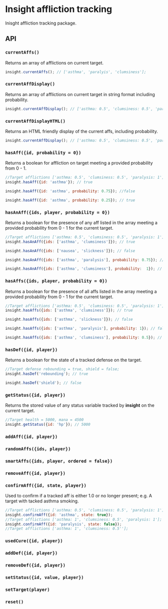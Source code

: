 # **Insight** affliction tracking

Inisght affliction tracking package.

## API

### `currentAffs()`

Returns an array of afflictions on current target.

```js
insight.currentAffs(); // ['asthma', 'paralyis', 'clumsiness'];

```
### `currentAffDisplay()`
Returns an array of afflictions on current target in string format including probability.

```js
insight.currentAffDisplay(); // ['asthma: 0.5', 'clumsiness: 0.5', 'paralysis: 1'];

```
### `currentAffDisplayHTML()`
Returns an HTML friendly display of the current affs, including probability.

```js
insight.currentAffDisplay(); // ['asthma: 0.5', 'clumsiness: 0.5', 'paralysis: 1'];

```
### `hasAff({id, probability = 0})`
Returns a boolean for affliction on target meeting a provided probability from 0 - 1.

```js
//Target afflictions ['asthma: 0.5', 'clumsiness: 0.5', 'paralysis: 1'];
insight.hasAff({id: 'asthma'}); // true

insight.hasAff({id: 'asthma', probability: 0.75}); //false

insight.hasAff({id: 'asthma', probability: 0.25}); // true
```
### `hasAnAff({ids, player, probability = 0})`
Returns a boolean for the presence of any aff listed in the array meeting a provided probability from 0 - 1 for the current target.
```js
//Target afflictions ['asthma: 0.5', 'clumsiness: 0.5', 'paralysis: 1'];
insight.hasAnAff({ids: ['asthma', 'clumsiness']}); // true

insight.hasAnAff({ids: ['nausea', 'slickness']}); // false

insight.hasAnAff({ids: ['asthma', 'paralysis'], probability: 0.75}); // true

insight.hasAnAff({ids: ['asthma', 'clumsiness'], probability:  1}); // false
```
### `hasAffs({ids, player, probability = 0})`
Returns a boolean for the presence of all affs listed in the array meeting a provided probability from 0 - 1 for the current target.
```js
//Target afflictions ['asthma: 0.5', 'clumsiness: 0.5', 'paralysis: 1'];
insight.hasAffs({ids: ['asthma', 'clumsiness']}); // true

insight.hasAffs({ids: ['asthma', 'slickness']}); // false

insight.hasAffs({ids: ['asthma', 'paralysis'], probability: 1}); // false

insight.hasAffs({ids: ['asthma', 'clumsiness'], probability: 0.5}); // true
```
### `hasDef({id, player})`
Returns a boolean for the state of a tracked defense on the target.
```js
//Target defense rebounding = true, shield = false;
insight.hasDef('rebounding'); // true

insight.hasDef('shield'); // false
```
### `getStatus({id, player})`
Returns the stored value of any status variable tracked by **insight** on the current target.
```js
//Target health = 5000, mana = 4500
insight.getStatus({id: 'hp'}); // 5000
```
### `addAff({id, player})`
### `randomAffs({ids, player})`
### `smartAffs({ids, player, ordered = false})`
### `removeAff({id, player})`
### `confirmAff({id, state, player})`
Used to confirm if a tracked aff is either 1.0 or no longer present; e.g. A target with tacked asthma smoking.
```js
//Target afflictions ['asthma: 0.5', 'clumsiness: 0.5', 'paralysis: 1'];
insight.confirmAff({id: 'asthma', state: true});
//Target afflictions ['asthma: 1', 'clumsiness: 0.5', 'paralysis: 1'];
insight.confirmAff({id: 'paralysis', state: false});
//Target afflictions ['asthma: 1', 'clumsiness: 0.5''];
```
### `usedCure({id, player})`

### `addDef({id, player})`

### `removeDef({id, player})`

### `setStatus({id, value, player})`

### `setTarget(player)`

### `reset()`


